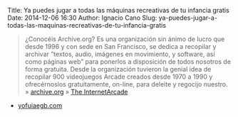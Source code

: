 Title: Ya puedes jugar a todas las máquinas recreativas de tu infancia gratis
Date: 2014-12-06 16:30
Author: Ignacio Cano
Slug: ya-puedes-jugar-a-todas-las-maquinas-recreativas-de-tu-infancia-gratis

> ¿Conocéis Archive.org? Es una organización sin ánimo de lucro que
> desde 1996 y con sede en San Francisco, se dedica a recopilar y
> archivar ”textos, audio, imágenes en movimiento, y software, así como
> páginas web” para ponerlos a disposición de todos nosotros de forma
> gratuita. Desde la organización tuvieron la genial idea de recopilar
> 900 videojuegos Arcade creados desde 1970 a 1990 y ofrecérnoslos
> gratuitamente, on-line, para deleite y regocijo nuestro.
> » [archive.org][]
> » [The InternetArcade][]

- [yofuiaegb.com][]

  [archive.org]: https://archive.org/
    "archive.org"
  [The InternetArcade]: https://archive.org/details/internetarcade
    "The InternetArcade"
  [yofuiaegb.com]: http://www.yofuiaegb.com/ya-puedes-jugar-a-todas-las-maquinas-recreativas-de-tu-infancia-gratis/
    "Ya puedes jugar a todas las máquinas recreativas de tu infancia gratis"
